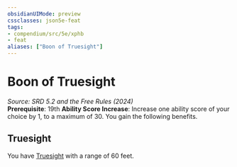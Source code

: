 ```yaml
---
obsidianUIMode: preview
cssclasses: json5e-feat
tags:
- compendium/src/5e/xphb
- feat
aliases: ["Boon of Truesight"]
---
```

# Boon of Truesight
*Source: SRD 5.2 and the Free Rules (2024)*  
**Prerequisite**: 19th
**Ability Score Increase**: Increase one ability score of your choice by 1, to a maximum of 30.
You gain the following benefits.

## Truesight

You have [Truesight](senses.md#Truesight) with a range of 60 feet.